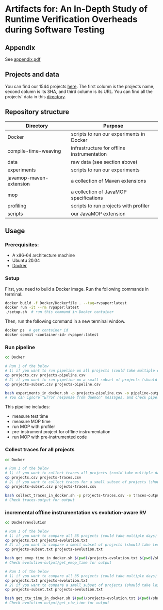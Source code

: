 # Artifacts for: An In-Depth Study of Runtime Verification Overheads during Software Testing

## Appendix
See [appendix.pdf](appendix.pdf)

## Projects and data
You can find our 1544 projects [here](data/projects-usable.csv). The first column is the projects name, second column is its SHA, and third column is its URL.
You can find all the projects' data in this [directory](data).

## Repository structure
| Directory               | Purpose                                    |
| ------------------------| ------------------------------------------ |
| Docker                  | scripts to run our experiments in Docker   |
| compile-time-weaving    | infrastructure for offline instrumentation |
| data                    | raw data (see section above)               |
| experiments             | scripts to run our experiments             |
| javamop-maven-extension | a collection of Maven extensions           |
| mop                     | a collection of JavaMOP specifications     |
| profiling               | scripts to run projects with profiler      |
| scripts                 | our JavaMOP extension                      |

## Usage
### Prerequisites:
- A x86-64 architecture machine
- Ubuntu 20.04
- [Docker](https://docs.docker.com/get-docker/)
### Setup
First, you need to build a Docker image. Run the following commands in terminal.
```sh
docker build -f Docker/Dockerfile . --tag=rvpaper:latest
docker run -it --rm rvpaper:latest
./setup.sh  # run this command in Docker container
```
Then, run the following command in a new terminal window.
```sh
docker ps  # get container id
docker commit <container-id> rvpaper:latest
```

### Run pipeline
```sh
cd Docker

# Run 1 of the below
# 1) if you want to run pipeline on all projects (could take multiple days)
cp projects.csv projects-pipeline.csv
# 2) if you want to run pipeline on a small subset of projects (should take less than 1 hour)
cp projects-subset.csv projects-pipeline.csv

bash experiments_in_docker.sh -p projects-pipeline.csv -o pipeline-output -c 3600s -a 10800s -v ajc
# You can ignore "Error response from daemon" messages, and check pipeline-output for output
```
This pipeline includes:
- measure test time
- measure MOP time
- run MOP with profiler
- pre-instrument project for offline instrumentation
- run MOP with pre-instrumented code

### Collect traces for all projects
```sh
cd Docker

# Run 1 of the below
# 1) if you want to collect traces all projects (could take multiple days)
cp projects.csv projects-traces.csv
# 2) if you want to collect traces for a small subset of projects (should take less than 30 minutes)
cp projects-subset.csv projects-traces.csv

bash collect_traces_in_docker.sh -p projects-traces.csv -o traces-output
# Check traces-output for output
```

### incremental offline instrumentation vs evolution-aware RV
```sh
cd Docker/evolution

# Run 1 of the below
# 1) if you want to compare all 35 projects (could take multiple days)
cp projects.txt projects-evolution.txt
# 2) if you want to compare a small subset of projects (should take less than 1 day)
cp projects-subset.txt projects-evolution.txt

bash get_emop_time_in_docker.sh $(pwd)/projects-evolution.txt $(pwd)/sha $(pwd)/evolution-output
# Check evolution-output/get_emop_time for output

# Run 1 of the below
# 1) if you want to compare all 35 projects (could take multiple days)
cp projects.txt projects-evolution.txt
# 2) if you want to compare a small subset of projects (should take less than 1 day)
cp projects-subset.txt projects-evolution.txt

bash get_ctw_time_in_docker.sh $(pwd)/projects-evolution.txt $(pwd)/sha $(pwd)/evolution-output
# Check evolution-output/get_ctw_time for output
```
